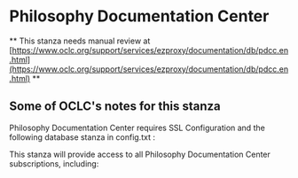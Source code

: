 # Philosophy Documentation Center
** This stanza needs manual review at [https://www.oclc.org/support/services/ezproxy/documentation/db/pdcc.en.html](https://www.oclc.org/support/services/ezproxy/documentation/db/pdcc.en.html) **

## Some of OCLC's notes for this stanza

Philosophy Documentation Center requires SSL Configuration and the following database stanza in config.txt :

This stanza will provide access to all Philosophy Documentation Center subscriptions, including:
